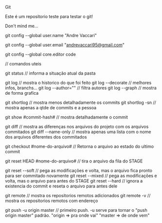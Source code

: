 Git

Este é um repositorio teste para testar o git!

Don't mind me...

git config --global user.name "Andre Vaccari"

git config --global user.email "andrevaccari95@gmail.com"

git config --global core.editor code

// comandos uteis

git status // informa a situação atual da pasta

git log // mostra o historico do que foi feito
git log --decorate // melhores infos, branchs...
git log --author="" // filtra autores
git log --graph // mostra de forma grafica

git shortlog // mostra menos detalhadamente os commits
git shortlog -sn // mostra apenas a qtde de commits e a pessoa

git show #commit-hash# // mostra detalhadamente o commit

git diff // mostra as diferenças nos arquivos do projeto com os arquivos commitados
git diff --name-only // mostra apenas uma lista com o nome dos arquivos diferentes dos commitados

git checkout #nome-do-arquivo# // Retorna o arquivo ao estado do ultimo commit

git reset HEAD #nome-do-arquivo# // tira o arquivo da fila do STAGE

git reset --soft // pega as modificações e volta, mas o arquivo fica pronto para ser commitado novamente
git reset --mixed // pega as modificações e volta, mas o arquivo para antes do STAGE
git reset --hard // ignora a existencia do commit e reseta o arquivo para antes dele

git remote // mostra os repositorios remotos adicionados
git remote -v // mostra os repositorios remotos com endereço

git push -u origin master // primeiro push. -u serve para tornar o "push origin master" padrão. "origin => pra onde vai" "master => de onde vem"